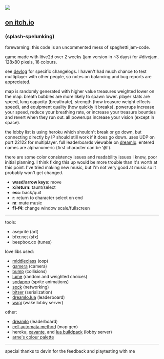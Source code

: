 
![](http://i.imgur.com/iyiFosV.gif)
## [on itch.io](https://xhg.itch.io/splahlunking)
### (splash-spelunking)

forewarning: this code is an uncommented mess of spaghetti jam-code.

game made with löve2d over 2 weeks (jam version in ~3 days) for #divejam. 128x80 pixels, 16 colours.

see [devlog](https://xhg.itch.io/splahlunking/devlog) for specific changelogs. I haven't had much chance to test multiplayer with other people, so notes on balancing and bug reports are appreciated. 

map is randomly generated with higher value treasures weighted lower on the map. breath bubbles are more likely to spawn lower. player stats are speed, lung capacity (breathrate), strength (how treasure weight effects speed), and equipment quality (how quickly it breaks). powerups increase your speed, reduce your breathing rate, or increase your treasure bounties and revert when they run out. all powerups increase your vision (except in space).

the lobby list is using heroku which shouldn't break or go down, but connecting directly by IP should still work if it does go down. uses UDP on port 22122 for multiplayer. full leaderboards viewable on [dreamlo](http://dreamlo.com/lb/593513e8758d1503445e8fbf/pipe). entered names are alphanumeric (first character can be '@'). 

there are some color consistency issues and readability issues I know, poor initial planning. I think fixing this up would be more trouble than it's worth at this point. I've tried making new music, but I'm not very good at music so it probably won't get changed.


- **wasd**/**arrow keys**: move
- **x**/**return**: taunt/select
- **esc**: back/quit
- **r**: return to character select on end
- **m**: mute music
- **f1-f4**: change window scale/fullscreen

___

tools:
- aseprite (art)
- bfxr.net (sfx)
- beepbox.co (tunes)

löve libs used:
- [middleclass](https://github.com/kikito/middleclass) (oop)
- [gamera](https://github.com/kikito/gamera) (camera)
- [bump](https://github.com/kikito/bump.lua) (collisions)
- [lume](https://github.com/rxi/lume/) (random and weighted choices)
- [sodapop](https://github.com/tesselode/sodapop) (sprite animations)
- [sock](https://github.com/camchenry/sock.lua) (networking)
- [bitser](https://github.com/gvx/bitser) (serialization)
- [dreamlo.lua](https://github.com/LucyLucyy97/Dreamlo-Lua) (leaderboard)
- [wapi](https://github.com/ulydev/wapi) (wake lobby server)

other:
- [dreamlo](http://dreamlo.com/) (leaderboard)
- [cell automata method](http://www.roguebasin.com/index.php?title=Cellular_Automata_Method_for_Generating_Random_Cave-Like_Levels) (map gen)
- heroku, [xavante](https://keplerproject.github.io/xavante/), and [lua buildpack](https://github.com/leafo/heroku-buildpack-lua) (lobby server)
- [arne's colour palette](https://androidarts.com/palette/16pal.htm)

___

special thanks to devin for the feedback and playtesting with me



